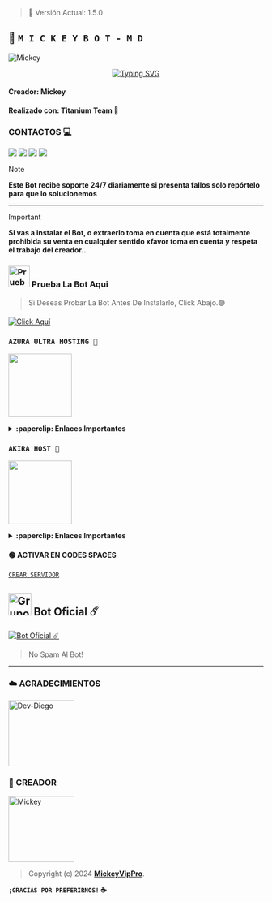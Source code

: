 > 💫 Versión Actual: 1.5.0

## 💫 **`M I C K E Y B O T - M D`**

![Mickey](https://qu.ax/EPuS.jpg)
<div align="center">
<a href="https://git.io/typing-svg"><img src="https://readme-typing-svg.demolab.com?font=Oswald&weight=300&size=37&duration=3000&pause=100&color=000000&background=601D6E00&center=true&vCenter=true&repeat=true&random=FALSO&width=660&height=90&lines=Yallico+lanzó;Nueva+versión+MickeyBot - 1.5.0;MickeyBot-MD+El+Mejor Bot+De+WhatsApp" alt="Typing SVG"/></a>
</div>

#### Creador: Mickey
#### Realizado con: Titanium Team 💫

### CONTACTOS 💻
<p>



<a href="https://api.whatsapp.com/send/?phone=+51926956637&text=Hola 👋 soporte de Mickey Bot &type=phone_number&app_absent=0" target="blank"><img src="https://img.shields.io/badge/Whatsapp-30302f?style=flat&logo=whatsapp" /></a>
 <a href="http://www.instagram.com/yallico.owner" target="blank"><img src="https://img.shields.io/badge/Instagram-30302f?style=flat&logo=instagram" /></a>
<a href="https://www.threads.net/@yallico.owner" target="blank"><img src="https://img.shields.io/badge/Threads-30302f?style=flat&logo=threads" /></a>
<a href="https://x.com/yallico.owner" target="blank"><img src="https://img.shields.io/badge/Twitter-30302f?style=flat&logo=x" /></a>

> [!NOTE]
> **Este Bot recibe soporte 24/7 diariamente si presenta fallos solo repórtelo para que lo solucionemos**

***

> [!IMPORTANT]
> **Si vas a instalar el Bot, o extraerlo toma en cuenta que está totalmente prohibida su venta en cualquier sentido xfavor toma en cuenta y respeta el trabajo del creador..**

### <img src="https://qu.ax/EPuS.jpg" alt="Prueba El Bot Aqui" width="42" height="42"> Prueba La Bot Aqui

> Si Deseas Probar La Bot Antes De Instalarlo, Click Abajo.🟢

[![Click Aquí](https://img.shields.io/badge/Grupo-Genesis-25D366?style=for-the-badge&logo=whatsapp&logoColor=white)](https://chat.whatsapp.com/G35x1XV7DSrDmR9b7G4wJ4)

### **`AZURA ULTRA HOSTING 👾`**
<a href="https://store.azuraultra-host.pro/login"><img src="https://qu.ax/lgUn.jpg" height="125px"></a>

<details>
 <summary><b>:paperclip: Enlaces Importantes</b></summary>

- **Dashboard:** [`Aquí`](https://control.azuraultra-host.pro/)
- **Panel:** [`Aquí`](https://control.azuraultra-host.pro/)
- **Canal de WhatsApp:** [`Aquí`](https://whatsapp.com/channel/0029VaWABAMG8l5K8K9PAB3v)
</details>

### **`AKIRA HOST 👑`**
<a href="https://dash.akira-host.store"><img src="https://qu.ax/kzPZ.jpg" height="125px"></a>

<details>
 <summary><b>:paperclip: Enlaces Importantes</b></summary>

- **Dashboard:** [`Aquí`](https://dash.akira-host.store/)
- **Panel:** [`Aquí`](https://panel.akira-host.store/)
- **Canal de WhatsApp:** [`Aquí`](https://whatsapp.com/channel/0029VajfXO7CnA7zhERSe63s)
</details>

#### 🟢 ACTIVAR EN CODES SPACES 
[`CREAR SERVIDOR`](https://github.com/codespaces/new?skip_quickstart=true&machine=basicLinux32gb&repo=OfcDiego/YaemoriBot-MD&ref=main&geo=UsEast)


## <img src="https://static.wikia.nocookie.net/nyancat/images/d/d3/Nyan-cat.gif/revision/latest/scale-to-width-down/400?cb=20131231222500&path-prefix=es" alt="Grupo" width="45" height="43"> Bot Oficial ☄️

<a href="https://wa.me/51936994155?text=!serbot"><img alt="Bot Oficial ☄️" src="https://img.shields.io/badge/Bot - Oficial-00FFFF?style=for-the-badge&logo=whatsapp&logoColor=white"/></a>

> No Spam Al Bot!

---

### ☁️ AGRADECIMIENTOS
<a
href="https://github.com/Angelito-OFC"><img src="https://github.com/Angelito-OFC.png" width="130" height="130" alt="Dev-Diego"/></a>

### 💫 CREADOR 
<a
href="https://github.com/MickeyVipPro"><img src="https://github.com/MickeyVipPro.png" width="130" height="130" alt="Mickey"/></a>

> Copyright (c) 2024 **[MickeyVipPro](https://whatsapp.com/channel/0029VaiHa0GJkK7If3ctDH0g)**.

**`¡GRACIAS POR PREFERIRNOS!` ☕**
